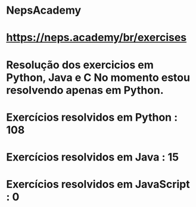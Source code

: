 # NepsAcademy
# https://neps.academy/br/exercises 
# Resolução dos exercicios em Python, Java e C No momento estou resolvendo apenas em Python.
# Exercícios resolvidos em Python : 108
# Exercícios resolvidos em Java : 15
# Exercícios resolvidos em JavaScript : 0
